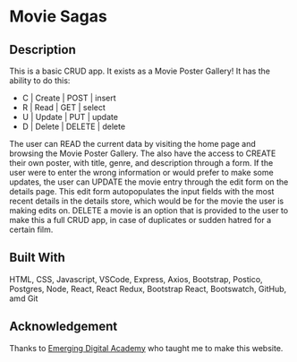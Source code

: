 # Movie Sagas

## Description
This is a basic CRUD app. It exists as a Movie Poster Gallery! It has the ability to do this:
- C | Create | POST | insert
- R | Read | GET | select
- U | Update | PUT | update
- D | Delete | DELETE | delete

The user can READ the current data by visiting the home page and browsing the Movie Poster Gallery. The also have the access to CREATE their own poster, with title, genre, and description through a form. If the user were to enter the wrong information or would prefer to make some updates, the user can UPDATE the movie entry through the edit form on the details page. This edit form autopopulates the input fields with the most recent details in the details store, which would be for the movie the user is making edits on. DELETE a movie is an option that is provided to the user to make this a full CRUD app, in case of duplicates or sudden hatred for a certain film. 

## Built With

HTML, CSS, Javascript, VSCode, Express, Axios, Bootstrap, Postico, Postgres, Node, React, React Redux, Bootstrap React, Bootswatch, GitHub, amd Git

## Acknowledgement

Thanks to [Emerging Digital Academy](https://emergingacademy.org/) who taught me to make this website.